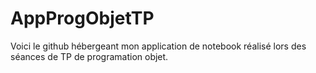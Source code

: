 # AppProgObjetTP
Voici le github hébergeant mon application de notebook réalisé lors des séances de TP de programation objet.
